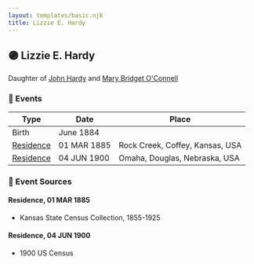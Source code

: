 ```yaml
---
layout: templates/basic.njk
title: Lizzie E. Hardy
---
```

## 🟣 Lizzie E. Hardy

Daughter of [John Hardy](/people/5/56182816) and [Mary Bridget O'Connell](/people/4/47047024)

### 📆 Events

Type | Date | Place
------ | ------ | ------
Birth | June 1884 |
[Residence](#event-c685144a-e41f-4465-9198-d673a207694e) | 01 MAR 1885 | Rock Creek, Coffey, Kansas, USA
[Residence](#event-9ceb2d94-8da0-44a1-841c-76078314ae55) | 04 JUN 1900 | Omaha, Douglas, Nebraska, USA

### 📰 Event Sources

#### <a id="event-c685144a-e41f-4465-9198-d673a207694e"></a> Residence, 01 MAR 1885
* Kansas State Census Collection, 1855-1925

#### <a id="event-9ceb2d94-8da0-44a1-841c-76078314ae55"></a> Residence, 04 JUN 1900
* 1900 US Census
